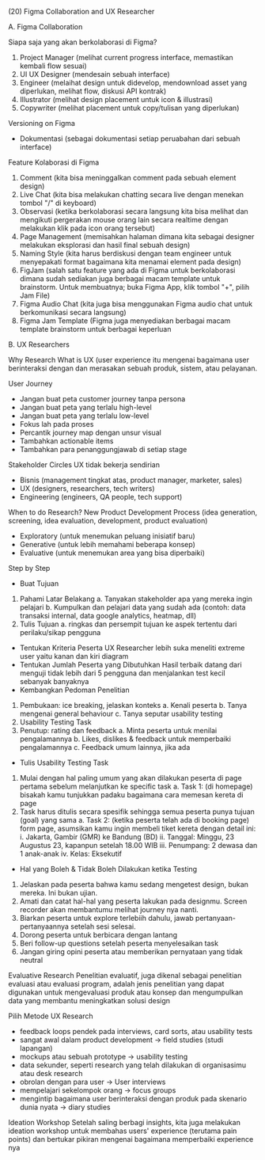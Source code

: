 (20) Figma Collaboration and UX Researcher

A. Figma Collaboration

Siapa saja yang akan berkolaborasi di Figma?

1. Project Manager (melihat current progress interface, memastikan kembali flow sesuai)
2. UI UX Designer (mendesain sebuah interface)
3. Engineer (melaihat design untuk didevelop, mendownload asset yang diperlukan, melihat flow, diskusi API kontrak)
4. Illustrator (melihat design placement untuk icon & illustrasi)
5. Copywriter (melihat placement untuk copy/tulisan yang diperlukan)

Versioning on Figma

- Dokumentasi (sebagai dokumentasi setiap peruabahan dari sebuah interface)

Feature Kolaborasi di Figma

1. Comment (kita bisa meninggalkan comment pada sebuah element design)
2. Live Chat (kita bisa melakukan chatting secara live dengan menekan tombol "/" di keyboard)
3. Observasi (ketika berkolaborasi secara langsung kita bisa melihat dan mengikuti pergerakan mouse orang lain secara realtime dengan melakukan klik pada icon orang tersebut)
4. Page Management (memisahkan halaman dimana kita sebagai designer melakukan eksplorasi dan hasil final sebuah design)
5. Naming Style (kita harus berdiskusi dengan team engineer untuk menyepakati format bagaimana kita menamai element pada design)
6. FigJam (salah satu feature yang ada di Figma untuk berkolaborasi dimana sudah sediakan juga berbagai macam template untuk brainstorm. Untuk membuatnya; buka Figma App, klik tombol "+", pilih Jam File)
7. Figma Audio Chat (kita juga bisa menggunakan Figma audio chat untuk berkomunikasi secara langsung)
8. Figma Jam Template (Figma juga menyediakan berbagai macam template brainstorm untuk berbagai keperluan

B. UX Researchers

Why Research
What is UX (user experience itu mengenai bagaimana user berinteraksi dengan dan merasakan sebuah produk, sistem, atau pelayanan.

User Journey

- Jangan buat peta customer journey tanpa persona
- Jangan buat peta yang terlalu high-level
- Jangan buat peta yang terlalu low-level
- Fokus lah pada proses
- Percantik journey map dengan unsur visual
- Tambahkan actionable items
- Tambahkan para penanggungjawab di setiap stage

Stakeholder Circles
UX tidak bekerja sendirian

- Bisnis (management tingkat atas, product manager, marketer, sales)
- UX (designers, researchers, tech writers)
- Engineering (engineers, QA people, tech support)

When to do Research?
New Product Development Process (idea generation, screening, idea evaluation, development, product evaluation)

- Exploratory (untuk menemukan peluang inisiatif baru)
- Generative (untuk lebih memahami beberapa konsep)
- Evaluative (untuk menemukan area yang bisa diperbaiki)

Step by Step

- Buat Tujuan

1. Pahami Latar Belakang
   a. Tanyakan stakeholder apa yang mereka ingin pelajari
   b. Kumpulkan dan pelajari data yang sudah ada (contoh: data transaksi internal, data google analytics, heatmap, dll)
2. Tulis Tujuan
   a. ringkas dan persempit tujuan ke aspek tertentu dari perilaku/sikap pengguna

- Tentukan Kriteria Peserta
  UX Researcher lebih suka meneliti extreme user yaitu kanan dan kiri diagram
- Tentukan Jumlah Peserta yang Dibutuhkan
  Hasil terbaik datang dari menguji tidak lebih dari 5 pengguna dan menjalankan test kecil sebanyak banyaknya
- Kembangkan Pedoman Penelitian

1. Pembukaan: ice breaking, jelaskan konteks
   a. Kenali peserta
   b. Tanya mengenai general behaviour
   c. Tanya seputar usability testing
2. Usability Testing Task
3. Penutup: rating dan feedback
   a. Minta peserta untuk menilai pengalamannya
   b. Likes, dislikes & feedback untuk memperbaiki pengalamannya
   c. Feedback umum lainnya, jika ada

- Tulis Usability Testing Task

1. Mulai dengan hal paling umum yang akan dilakukan peserta di page pertama sebelum melanjutkan ke specific task
   a. Task 1: (di homepage) bisakah kamu tunjukkan padaku bagaimana cara memesan kereta di page
2. Task harus ditulis secara spesifik sehingga semua peserta punya tujuan (goal) yang sama
   a. Task 2: (ketika peserta telah ada di booking page) form page, asumsikan kamu ingin membeli tiket kereta dengan detail ini:
   i. Jakarta, Gambir (GMR) ke Bandung (BD)
   ii. Tanggal: Minggu, 23 Augustus 23, kapanpun setelah 18.00 WIB
   iii. Penumpang: 2 dewasa dan 1 anak-anak
   iv. Kelas: Eksekutif

- Hal yang Boleh & Tidak Boleh Dilakukan ketika Testing

1. Jelaskan pada peserta bahwa kamu sedang mengetest design, bukan mereka. Ini bukan ujian.
2. Amati dan catat hal-hal yang peserta lakukan pada designmu. Screen recorder akan membantumu melihat journey nya nanti.
3. Biarkan peserta untuk explore terlebiih dahulu, jawab pertanyaan-pertanyaannya setelah sesi selesai.
4. Dorong peserta untuk berbicara dengan lantang
5. Beri follow-up questions setelah peserta menyelesaikan task
6. Jangan giring opini peserta atau memberikan pernyataan yang tidak neutral

Evaluative Research
Penelitian evaluatif, juga dikenal sebagai penelitian evaluasi atau evaluasi program, adalah jenis penelitian yang dapat digunakan untuk mengevaluasi produk atau konsep dan mengumpulkan data yang membantu meningkatkan solusi design

Pilih Metode UX Research

- feedback loops pendek pada interviews, card sorts, atau usability tests
- sangat awal dalam product development -> field studies (studi lapangan)
- mockups atau sebuah prototype -> usability testing
- data sekunder, seperti research yang telah dilakukan di organisasimu atau desk research
- obrolan dengan para user -> User interviews
- mempelajari sekelompok orang -> focus groups
- mengintip bagaimana user berinteraksi dengan produk pada skenario dunia nyata -> diary studies

Ideation Workshop
Setelah saling berbagi insights, kita juga melakukan ideation workshop untuk membahas users' experience (terutama pain points) dan bertukar pikiran mengenai bagaimana memperbaiki experience nya
